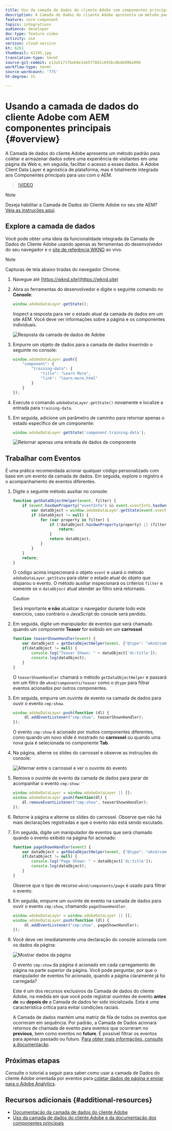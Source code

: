 ```yaml
---
title: Uso da camada de dados do cliente Adobe com componentes principais AEM
description: A Camada de dados do cliente Adobe apresenta um método padrão para coletar e armazenar dados sobre uma experiência de visitantes em uma página da Web e, em seguida, facilitar o acesso a esses dados. A Adobe Client Data Layer é agnóstica de plataforma, mas é totalmente integrada aos Componentes principais para uso com o AEM.
feature: core-component
topics: integrations
audience: developer
doc-type: feature video
activity: use
version: cloud-service
kt: 6261
thumbnail: 41195.jpg
translation-type: tm+mt
source-git-commit: e13a5171fbeb9e1eb5f78d1c691bc8b4b896a998
workflow-type: tm+mt
source-wordcount: '775'
ht-degree: 1%

---
```



# Usando a camada de dados do cliente Adobe com AEM componentes principais {#overview}

A Camada de dados do cliente Adobe apresenta um método padrão para coletar e armazenar dados sobre uma experiência de visitantes em uma página da Web e, em seguida, facilitar o acesso a esses dados. A Adobe Client Data Layer é agnóstica de plataforma, mas é totalmente integrada aos Componentes principais para uso com o AEM.

>[!VIDEO](https://video.tv.adobe.com/v/41195?quality=12&learn=on)

>[!NOTE]
>
> Deseja habilitar a Camada de Dados do Cliente Adobe no seu site AEM? [Veja as instruções aqui](https://docs.adobe.com/content/help/en/experience-manager-core-components/using/developing/data-layer/overview.html#installation-activation).

## Explore a camada de dados

Você pode obter uma ideia da funcionalidade integrada da Camada de Dados do Cliente Adobe usando apenas as ferramentas do desenvolvedor do seu navegador e o [site de referência WKND](https://wknd.site/) ao vivo.

>[!NOTE]
>
> Capturas de tela abaixo tiradas do navegador Chrome.

1. Navegue até [https://wknd.site](https://wknd.site)
1. Abra as ferramentas do desenvolvedor e digite o seguinte comando no **Console**:

   ```js
   window.adobeDataLayer.getState();
   ```

   Inspect a resposta para ver o estado atual da camada de dados em um site AEM. Você deve ver informações sobre a página e os componentes individuais.

   ![Resposta da camada de dados de Adobe](assets/data-layer-state-response.png)

1. Empurre um objeto de dados para a camada de dados inserindo o seguinte no console:

   ```js
   window.adobeDataLayer.push({
       "component": {
           "training-data": {
               "title": "Learn More",
               "link": "learn-more.html"
           }
       }
   });
   ```

1. Execute o comando `adobeDataLayer.getState()` novamente e localize a entrada para `training-data`.
1. Em seguida, adicione um parâmetro de caminho para retornar apenas o estado específico de um componente:

   ```js
   window.adobeDataLayer.getState('component.training-data');
   ```

   ![Retornar apenas uma entrada de dados de componente](assets/return-just-single-component.png)

## Trabalhar com Eventos

É uma prática recomendada acionar qualquer código personalizado com base em um evento da camada de dados. Em seguida, explore o registro e o acompanhamento de eventos diferentes.

1. Digite o seguinte método auxiliar no console:

   ```js
   function getDataObjectHelper(event, filter) {
       if (event.hasOwnProperty("eventInfo") && event.eventInfo.hasOwnProperty("path")) {
           var dataObject = window.adobeDataLayer.getState(event.eventInfo.path);
           if (dataObject != null) {
               for (var property in filter) {
                   if (!dataObject.hasOwnProperty(property) || (filter[property] !== null && filter[property] !== dataObject[property])) {
                       return;
                   }
                   return dataObject;
               }
           }
       }
       return;
   }
   ```

   O código acima inspecionará o objeto `event` e usará o método `adobeDataLayer.getState` para obter o estado atual do objeto que disparou o evento. O método auxiliar inspecionará os critérios `filter` e somente se o `dataObject` atual atender ao filtro será retornado.

   >[!CAUTION]
   >
   > Será importante **e não** atualizar o navegador durante todo este exercício, caso contrário o JavaScript do console será perdido.

1. Em seguida, digite um manipulador de eventos que será chamado quando um componente **Teaser** for exibido em um **carrossel**.

   ```js
   function teaserShownHandler(event) {
       var dataObject = getDataObjectHelper(event, {"@type": "wknd/components/teaser"});
       if(dataObject != null) {
           console.log("Teaser Shown: " + dataObject['dc:title']);
           console.log(dataObject);
       }
   }
   ```

   O `teaserShownHandler` chamará o método `getDataObjectHelper` e passará em um filtro de `wknd/components/teaser` como o `@type` para filtrar eventos acionados por outros componentes.

1. Em seguida, empurre um ouvinte de evento na camada de dados para ouvir o evento `cmp:show`.

   ```js
   window.adobeDataLayer.push(function (dl) {
        dl.addEventListener("cmp:show", teaserShownHandler);
   });
   ```

   O evento `cmp:show` é acionado por muitos componentes diferentes, como quando um novo slide é mostrado no **carrossel** ou quando uma nova guia é selecionada no componente **Tab**.

1. Na página, alterne os slides do carrossel e observe as instruções do console:

   ![Alternar entre o carrossel e ver o ouvinte do evento](assets/teaser-console-slides.png)

1. Remova o ouvinte de evento da camada de dados para parar de acompanhar o evento `cmp:show`:

   ```js
   window.adobeDataLayer = window.adobeDataLayer || [];
   window.adobeDataLayer.push(function(dl) {
       dl.removeEventListener("cmp:show", teaserShownHandler);
   });
   ```

1. Retorne à página e alterne os slides do carrossel. Observe que não há mais declarações registradas e que o evento não está sendo escutado.

1. Em seguida, digite um manipulador de eventos que será chamado quando o evento exibido na página for acionado:

   ```js
   function pageShownHandler(event) {
       var dataObject = getDataObjectHelper(event, {"@type": "wknd/components/page"});
       if(dataObject != null) {
           console.log("Page Shown: " + dataObject['dc:title']);
           console.log(dataObject);
       }
   }
   ```

   Observe que o tipo de recurso `wknd/components/page` é usado para filtrar o evento.

1. Em seguida, empurre um ouvinte de evento na camada de dados para ouvir o evento `cmp:show`, chamando `pageShownHandler`.

   ```js
   window.adobeDataLayer = window.adobeDataLayer || [];
   window.adobeDataLayer.push(function (dl) {
        dl.addEventListener("cmp:show", pageShownHandler);
   });
   ```

1. Você deve ver imediatamente uma declaração do console acionada com os dados da página:

   ![Mostrar dados da página](assets/page-show-console-data.png)

   O evento `cmp:show` da página é acionado em cada carregamento de página na parte superior da página. Você pode perguntar, por que o manipulador de eventos foi acionado, quando a página claramente já foi carregada?

   Este é um dos recursos exclusivos da Camada de dados do cliente Adobe, na medida em que você pode registrar ouvintes de evento **antes de** ou **depois de** a Camada de dados ter sido inicializada. Esta é uma característica crítica para evitar condições raciais.

   A Camada de dados mantém uma matriz de fila de todos os eventos que ocorreram em sequência. Por padrão, a Camada de Dados acionará retornos de chamada de evento para eventos que ocorreram no **previous**, bem como eventos no **future**. É possível filtrar os eventos para apenas passado ou futuro. [Para obter mais informações, consulte a documentação](https://github.com/adobe/adobe-client-data-layer/wiki#addeventlistener).


## Próximas etapas

Consulte o tutorial a seguir para saber como usar a camada de Dados do cliente Adobe orientada por eventos para [coletar dados de página e enviar para o Adobe Analytics](../analytics/collect-data-analytics.md).


## Recursos adicionais {#additional-resources}

* [Documentação da camada de dados do cliente Adobe](https://github.com/adobe/adobe-client-data-layer/wiki)
* [Uso da camada de dados do cliente Adobe e da documentação dos componentes principais](https://docs.adobe.com/content/help/en/experience-manager-core-components/using/developing/data-layer/overview.html)
